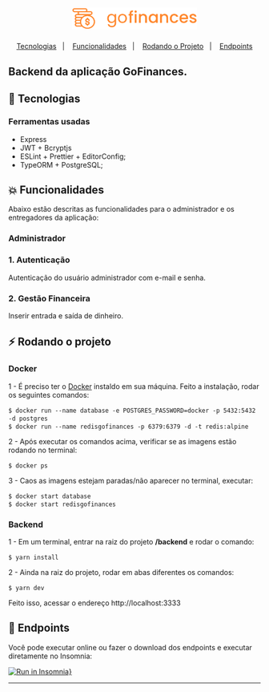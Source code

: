 <h1 align="center">
    <img alt="GoFinances" title="#delicinha" src="../.github/logo.svg" width="250px" />
</h1>

<p align="center">
  <a href="#rocket-tecnologias">Tecnologias</a>&nbsp;&nbsp;&nbsp;|&nbsp;&nbsp;&nbsp;
  <a href="#collision-funcionalidades">Funcionalidades</a>&nbsp;&nbsp;&nbsp;|&nbsp;&nbsp;&nbsp;
  <a href="#zap-rodando-o-projeto">Rodando o Projeto</a>&nbsp;&nbsp;&nbsp;|&nbsp;&nbsp;&nbsp;
  <a href="#notebook-enpoints">Endpoints</a>
</p>

<h2>
<strong>Backend</strong> da aplicação GoFinances.
</h2>

## :rocket: Tecnologias

### **Ferramentas usadas**

- Express
- JWT + Bcryptjs
- ESLint + Prettier + EditorConfig;
- TypeORM + PostgreSQL;

## :collision: Funcionalidades

Abaixo estão descritas as funcionalidades para o administrador e os entregadores da aplicação:

### **Administrador**

### 1. Autenticação

Autenticação do usuário administrador com e-mail e senha.

### 2. Gestão Financeira

Inserir entrada e saída de dinheiro.

## :zap: Rodando o projeto

### Docker

1 - É preciso ter o [Docker](https://www.docker.com/) instaldo em sua máquina. Feito a instalação, rodar os seguintes comandos:

```
$ docker run --name database -e POSTGRES_PASSWORD=docker -p 5432:5432 -d postgres
$ docker run --name redisgofinances -p 6379:6379 -d -t redis:alpine
```

2 - Após executar os comandos acima, verificar se as imagens estão rodando no terminal:

```
$ docker ps
```

3 - Caos as imagens estejam paradas/não aparecer no terminal, executar:

```
$ docker start database
$ docker start redisgofinances
```

### Backend

1 - Em um terminal, entrar na raiz do projeto **/backend** e rodar o comando:

```
$ yarn install
```

2 - Ainda na raiz do projeto, rodar em abas diferentes os comandos:

```
$ yarn dev
```

Feito isso, acessar o endereço http://localhost:3333

## :notebook: Endpoints

Você pode executar online ou fazer o download dos endpoints e executar diretamente no Insomnia:

[![Run in Insomnia}](https://insomnia.rest/images/run.svg)](https://insomnia.rest/run/?label=&uri=https%3A%2F%2Fraw.githubusercontent.com%2FWallysonGalvao%2Frocketseat-gofinances%2Fmaster%2Fbackend%2Fendpoints.json)

---
